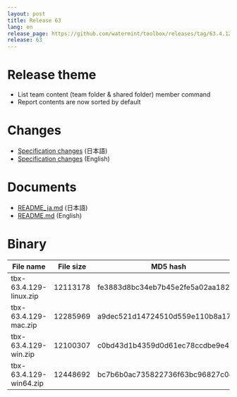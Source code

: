 ```yaml
---
layout: post
title: Release 63
lang: en
release_page: https://github.com/watermint/toolbox/releases/tag/63.4.129
release: 63
---
```


# Release theme

* List team content (team folder & shared folder) member command
* Report contents are now sorted by default

# Changes

* [Specification changes](https://github.com/watermint/toolbox/blob/63.4.129/doc/generated_ja/changes.md) (日本語)
* [Specification changes](https://github.com/watermint/toolbox/blob/63.4.129/doc/generated/changes.md) (English)


# Documents

* [README_ja.md](https://github.com/watermint/toolbox/blob/63.4.129/README_ja.md) (日本語)
* [README.md](https://github.com/watermint/toolbox/blob/63.4.129/README.md) (English)


# Binary

| File name              | File size | MD5 hash                         | SHA256 hash                                                      |
|------------------------|-----------|----------------------------------|------------------------------------------------------------------|
| tbx-63.4.129-linux.zip | 12113178  | fe3883d8bc34eb7b45e2fe5a02aa1826 | d9ee55246ce70805c97b93aea9ad2d222f552a1d6f825ffa04f2fb2567c25798 |
| tbx-63.4.129-mac.zip   | 12285969  | a9dec521d14724510d559e110b8a17d6 | 7871840be7c9147d1958f54c2adc1befa8d10db7581bd3bc1b8960d8278ff6f8 |
| tbx-63.4.129-win.zip   | 12100307  | c0bd43d1b4359d0d61ec78ccdbe9e408 | eb27c856d3c96208550276d96d9f0d8049b0443dbc61dd1d1ad708ef802bb468 |
| tbx-63.4.129-win64.zip | 12448692  | bc7b6b0ac735822736f63bc96827c0ed | 810e1980466fb9d6c5cde6dd7b033874713e2cd58826a534bdb296bf271239d4 |

